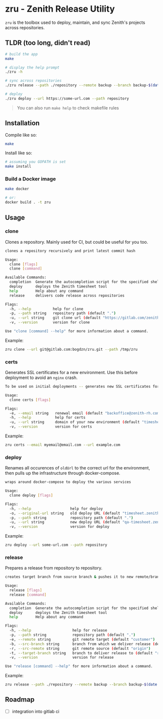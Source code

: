 # zru - Zenith Release Utility

`zru` is the toolbox used to deploy, maintain, and sync Zenith's projects across repositories.

## TLDR (too long, didn't read)

```bash
# build the app
make

# display the help prompt
./zru -h

# sync across repositories
./zru release --path ./repository --remote backup --branch backup-$(date +%s) --src-branch develop

# deploy
./zru deploy --url https://some-url.com --path repository
```

> You can also run `make help` to check makefile rules

## Installation

Compile like so:

```bash
make
```

Install like so:
```bash
# assuming you GOPATH is set
make install
```

### Build a Docker image

```bash
make docker

# or:
docker build . -t zru
```

## Usage

### clone

Clones a repository. Mainly used for CI, but could be useful for you too.

```bash
clones a repository recursively and print latest commit hash

Usage:
  clone [flags]
  clone [command]

Available Commands:
  completion  Generate the autocompletion script for the specified shell
  deploy      deploys the Zenith timesheet tool
  help        Help about any command
  release     delivers code release across repositories

Flags:
  -h, --help          help for clone
  -p, --path string   repository path (default ".")
  -u, --url string    git clone url (default "https://gitlab.com/zenith-hr/TIMESHEET.git")
  -v, --version       version for clone

Use "clone [command] --help" for more information about a command.
```

Example:
```bash
zru clone --url git@gitlab.com:bogdzn/zru.git --path /tmp/zru
```

### certs

Generates SSL certificates for a new environment. Use this before deployment to avoid an `nginx` crash.

```bash
To be used on initial deployments -- generates new SSL certificates for your new env

Usage:
  clone certs [flags]

Flags:
  -e, --email string   renewal email (default "backoffice@zenith-rh.com")
  -h, --help           help for certs
  -u, --url string     domain of your new environment (default "timesheet.zenith-rh.com")
  -v, --version        version for certs
```

Example:
```bash
zru certs --email myemail@email.com --url example.com
```

### deploy

Renames all occurences of `oldUrl` to the correct url for the environment, then pulls up the infrastructure through docker-compose.

```bash
wraps around docker-compose to deploy the various services

Usage:
  clone deploy [flags]

Flags:
  -h, --help                  help for deploy
  -o, --original-url string   old deploy URL (default "timesheet.zenith-rh.com")
  -p, --path string           repository path (default ".")
  -u, --url string            new deploy URL (default "qa-timesheet.zenith-rh.com")
  -v, --version               version for deploy
```

Example:
```bash
zru deploy --url some-url.com --path repository
```

### release

Prepares a release from repository to repository.

```bash
creates target branch from source branch & pushes it to new remote/branch for software releases

Usage:
  release [flags]
  release [command]

Available Commands:
  completion  Generate the autocompletion script for the specified shell
  deploy      deploys the Zenith timesheet tool
  help        Help about any command

Flags:
  -h, --help                   help for release
  -p, --path string            repository path (default ".")
  -e, --remote string          git remote target (default "customer")
  -b, --src-branch string      branch from which we deliver release (default "master")
  -r, --src-remote string      git remote source (default "origin")
  -t, --target-branch string   branch to deliver release to (default "release")
  -v, --version                version for release

Use "release [command] --help" for more information about a command.
```

Example:
```bash
zru release --path ./repository --remote backup --branch backup-$(date +%s) --src-branch develop
```

## Roadmap

- [ ] integration into gitlab ci
